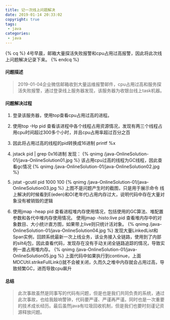 ```yaml
---
title: 记一次线上问题解决
date: 2019-01-14 20:33:02
copyright: true
tags:
 - java
categories:
 - java
---
```


{% cq %} 
4号早晨，邮箱大量探活失败报警和cpu占用过高报警，因此将此次线上问题解决记录下来。
{% endcq %}
<!-- more -->

#### 问题描述
> 2019-01-04企业微信邮箱收到大量运维报警邮件，cpu占用过高和服务探活失败报警，通过登录线上服务器发现，该服务器为收银台线上task机器。


#### 问题解决过程

1. 登录该服务器，使用top查看cpu占用过高的进程。
2. 使用top -Hp pid 查看该进程中各个线程占用资源情况，发现有两三个线程占用cpu时间超过300多个小时，并且cpu占用率超过百分之百
3. 因此将占用过高的线程的pid转换成16进制   printf %x <pid>
4. jstack pid | grep 0x16进制
   发现：
{% qnimg /java-OnlineSolution-01/java-OnlineSolution01.jpg %}
   该占用cpu过高的线程为GC线程，因此查看gc情况
{% qnimg /java-OnlineSolution-01/java-OnlineSolution02.jpg %}
5. jstat -gcutil pid 1000 100
{% qnimg /java-OnlineSolution-01/java-OnlineSolution03.jpg %}
   上图不是问题产生时的截图，只是用于展示命令
   线上解决的时候看到E(eden)和O(老年代)占用内存过大，说明代码中存在大量对象没有被销毁的逻辑

6. 使用jmap -heap pid 查看进程堆内存使用情况，包括使用的GC算法、堆配置参数和各代中堆内存使用情况。
   使用jmap -histo:live pid  查看堆内存中的对象数目、大小统计直方图，如果带上live则只统计活对象。
   {% qnimg /java-OnlineSolution-01/java-OnlineSolution04.jpg %}
   发现大量LinkedList和Span实例，回顾系统最新一次上线业务，该业务接入全链路，使用到了内部的silt4j包，因此查看代码，发现存在没有手动关闭全链路追踪的情况，导致实例一直占用堆内存。
   {% qnimg /java-OnlineSolution-01/java-OnlineSolution05.jpg %}
   上面代码中如果执行到continue，上面MDCUtil.strikeFullLink()就不会被关闭，久而久之堆中内存就会占用过高，导致频繁GC，进而导致cpu飙升
   
   
#### 总结
> 此次事故虽然是同事写的代码有问题，但是也是我们共同负责的系统，通过此次事故，也给我敲响警钟，代码要严谨、严谨再严谨。同时也是一次重要的技术成长经历。最后虽然java有垃圾回收机制，但是我们也要时刻谨记资源释放问题。